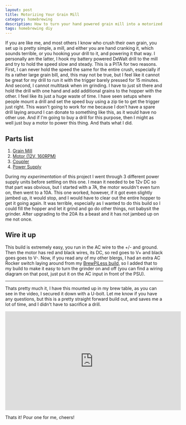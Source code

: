 ```yaml
---
layout: post
title: Motorizing Your Grain Mill
category: homebrewing
description: How to turn your hand powered grain mill into a motorized one.
tags: homebrewing diy
---
```


If you are like me, and most others I know who crush their own grain, you set up is pretty simple, a mill, and either you are hand cranking it, which sounds terrible, or you hooking your drill to it, and powering it that way.  I personally am the latter, I hook my battery powered DeWalt drill to the mill and try to hold the speed slow and steady.  This is a PITA for two reasons.  First, I can never hold the speed the same for the entire crush, especially if its a rather large grain bill, and, this may not be true, but I feel like it cannot be great for my drill to run it with the trigger barely pressed for 15 minutes.  And second, I cannot multitask when im grinding.  I have to just sit there and hold the drill with one hand and add additional grains to the hopper with the other.  I feel like its just a huge waste of time.  I have seen setups where people mount a drill and set the speed buy using a zip tie to get the trigger just right.  This wasn't going to work for me because I don't have a spare drill laying around I can donate to something like this, as it would have no other use.  And if I'm going to buy a drill for this purpose, then I might as well just buy a motor to power this thing.  And thats what I did.

## Parts list
1. [Grain Mill](https://www.amazon.com/FERRODAY-Crusher-Stainless-Homebrew-Adjustable/dp/B07CMKN4B2/ref=sr_1_3?keywords=grain+mill&qid=1566772604&s=gateway&sr=8-3)
2. [Motor (12V, 160RPM)](https://www.aliexpress.com/item/4000060286950.html)
3. [Coupler](https://www.aliexpress.com/item/32366750867.html?spm=a2g0s.9042311.0.0.49844c4dQxdnus)
4. [Power Supply](https://www.amazon.com/gp/product/B07GFLFTV2/ref=ppx_yo_dt_b_asin_title_o02_s00?ie=UTF8&psc=1)

During my _experimentation_ of this project I went through 3 different power supply units before settling on this one. I mean it needed to be 12v DC so that part was obvious, but I started with a 7A, the motor wouldn't even turn on, then went to a 10A.  This one worked, however, if it got even slightly jambed up, it would stop, and I would have to clear out the entire hopper to get it going again.  It was terrible, especially as I wanted to do this build so I could fill the hopper and let it grind and go do other things, not babysit the grinder.  After upgrading to the 20A its a beast and it has not jambed up on me not once.

## Wire it up
This build is extremely easy, you run in the AC wire to the +/- and ground.  Then the motor has red and black wires, its DC, so red goes to V+ and black goes goes to V-.  Now, if you read any of my other blergs, I had an extra AC Rocker switch laying around from my [BrewPiLess build](https://tomohulk.github.io/piless-brewpi/), so I added that to my build to make it easy to turn the grinder on and off (you can find a wiring diagram on that post, just put it on the AC input in front of the PSU).

---

Thats pretty much it, I have this mounted up in my brew table, as you can see in the video, I secured it down with a U-bolt.  Let me know if you have any questions, but this is a pretty straight forward build out, and saves me a lot of time, and I didn't have to sacrifice a drill.

<iframe width="560" height="315" src="https://www.youtube.com/embed/iY3-GoD2tAE" frameborder="0" allow="accelerometer; autoplay; encrypted-media; gyroscope; picture-in-picture" allowfullscreen></iframe>

Thats it!  Pour one for me, cheers!
